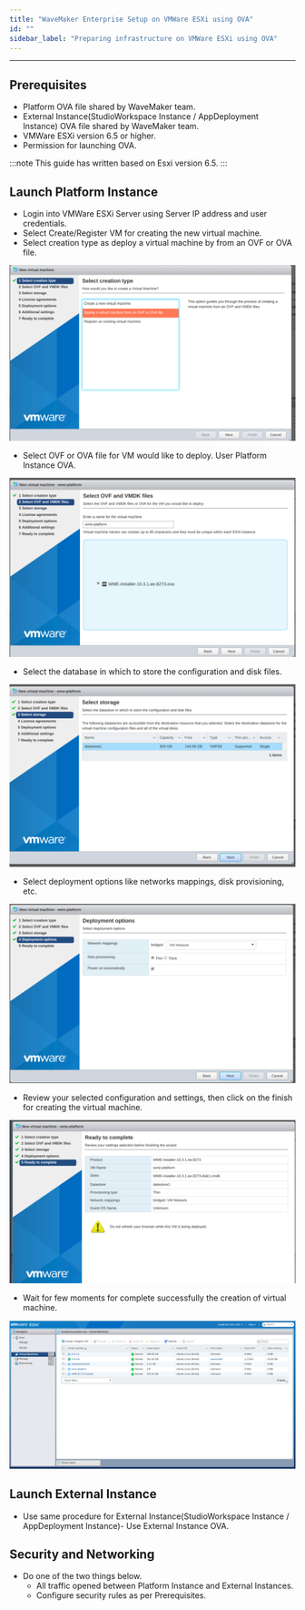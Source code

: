 ```yaml
---
title: "WaveMaker Enterprise Setup on VMWare ESXi using OVA"
id: ""
sidebar_label: "Preparing infrastructure on VMWare ESXi using OVA"
---
```

---

## Prerequisites

- Platform OVA file shared by WaveMaker team.
- External Instance(StudioWorkspace Instance / AppDeployment Instance) OVA file shared by WaveMaker team.
- VMWare ESXi version 6.5 or higher.
- Permission for launching OVA.

:::note
This guide has written based on Esxi version 6.5.
:::

## Launch Platform Instance

- Login into VMWare ESXi Server using  Server IP address and user credentials.
- Select Create/Register VM for creating the new virtual machine.
- Select creation type as deploy a virtual machine by from an OVF or OVA file.

[![vm creation type](/learn/assets/wme-setup/vm-creation-by-using-ova/select-vm-creation-type.png)](/learn/assets/wme-setup/vm-creation-by-using-ova/select-vm-creation-type.png)

- Select OVF or OVA file for VM would like to deploy. User Platform Instance OVA.

[![selecting ova template](/learn/assets/wme-setup/vm-creation-by-using-ova/selecting-the-ovf-template-for-deploy.png)](/learn/assets//wme-setup/vm-creation-by-using-ova/selecting-the-ovf-template-for-deploy.png)

- Select the database in which to store the configuration and disk files.

[![select database](/learn/assets/wme-setup/vm-creation-by-using-ova/selecting-the-database-for-storage.png)](/learn/assets/wme-setup/vm-creation-by-using-ova/selecting-the-database-for-storage.png)

- Select deployment options like networks mappings, disk provisioning, etc.

[![select deployment option](/learn/assets/wme-setup/vm-creation-by-using-ova/selecting-the-deployment-options-and-networking.png)](/learn/assets/wme-setup/vm-creation-by-using-ova/selecting-the-database-for-storage.png)

- Review your selected configuration and settings, then click on the finish for creating the virtual machine.

[![review](/learn/assets/wme-setup/vm-creation-by-using-ova/review-the-settings.png)](/learn/assets/wme-setup/vm-creation-by-using-ova/review-the-settings.png)

- Wait for few moments for complete successfully the creation of virtual machine.

[![dashboard](/learn/assets/wme-setup/vm-creation-by-using-ova/created-vm-show-in-dashboard.png)](/learn/assets/wme-setup/vm-creation-by-using-ova/created-vm-show-in-dashboard.png)

## Launch External Instance

- Use same procedure for External Instance(StudioWorkspace Instance / AppDeployment Instance)- Use External Instance OVA.

## Security and Networking

- Do one of the two things below.
  - All traffic opened between Platform Instance and External Instances.
  - Configure security rules as per Prerequisites.
